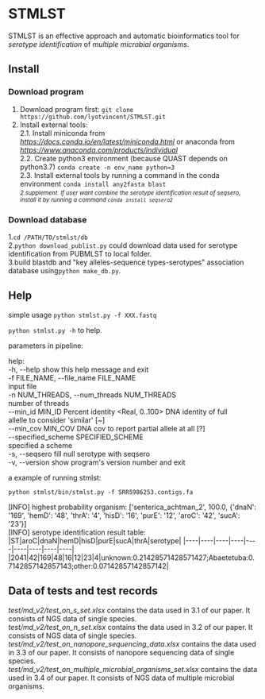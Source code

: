# STMLST

STMLST is an effective approach and automatic bioinformatics tool for *serotype identification* of *multiple microbial organisms*.

## Install

### Download program

1. Download program first: ```git clone https://github.com/lyotvincent/STMLST.git```  
2. Install external tools:  
2.1. Install miniconda from *https://docs.conda.io/en/latest/miniconda.html* or anaconda from *https://www.anaconda.com/products/individual*  
2.2. Create python3 environment (because QUAST depends on python3.7) ```conda create -n env_name python=3```     
2.3. Install external tools by running a command in the conda environment ```conda install any2fasta blast```  
*<small>2.supplement. If user want combine the serotype identification result of seqsero, install it by running a command ```conda install seqsero2```</small>*  

### Download database

1.```cd /PATH/TO/stmlst/db```  
2.```python download_publist.py``` could download data used for serotype identification from PUBMLST to local folder.  
3.build blastdb and "key alleles-sequence types-serotypes" association database using```python make_db.py```.  

## Help

simple usage
```python stmlst.py -f XXX.fastq```  

```python stmlst.py -h``` to help.  

parameters in pipeline:  

help:  
-h, --help            show this help message and exit  
-f FILE_NAME, --file_name FILE_NAME  
                    input file  
-n NUM_THREADS, --num_threads NUM_THREADS  
                    number of threads  
--min_id MIN_ID       Percent identity <Real, 0..100> DNA identity of full  
                    allelle to consider 'similar' [~]  
--min_cov MIN_COV     DNA cov to report partial allele at all [?]  
--specified_scheme SPECIFIED_SCHEME  
                    specified a scheme  
-s, --seqsero         fill null serotype with seqsero  
-v, --version         show program's version number and exit  

a example of running stmlst:  

```python stmlst/bin/stmlst.py -f SRR5986253.contigs.fa```  

[INFO] highest probability organism: ['senterica_achtman_2', 100.0, {'dnaN': '169', 'hemD': '48', 'thrA': '4', 'hisD': '16', 'purE': '12', 'aroC': '42', 'sucA': '23'}]  
[INFO] serotype identification result table:
|ST|aroC|dnaN|hemD|hisD|purE|sucA|thrA|serotype|
|----|----|----|----|----|----|----|----|----|
|2041|42|169|48|16|12|23|4|unknown:0.21428571428571427;Abaetetuba:0.7142857142857143;other:0.07142857142857142|

## Data of tests and test records

*test/md_v2/test_on_s_set.xlsx* contains the data used in 3.1 of our paper. It consists of NGS data of single species.  
*test/md_v2/test_on_n_set.xlsx* contains the data used in 3.2 of our paper. It consists of NGS data of single species.  
*test/md_v2/test_on_nanopore_sequencing_data.xlsx* contains the data used in 3.3 of our paper. It consists of nanopore sequencing data of single species.  
*test/md_v2/test_on_multiple_microbial_organisms_set.xlsx* contains the data used in 3.4 of our paper.  It consists of NGS data of multiple microbial organisms.  
